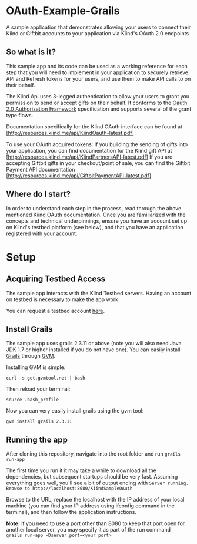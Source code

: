 OAuth-Example-Grails
====================

A sample application that demonstrates allowing your users to connect their Kiind or Giftbit accounts to your application via Kiind's OAuth 2.0 endpoints


## So what is it?

This sample app and its code can be used as a working reference for each step that you will need to implement in your application to securely retrieve API and Refresh tokens for your users, and use them to make API calls to on their behalf.

The Kiind Api uses 3-legged authentication to allow your users to grant you permission to send or accept gifts on their behalf.
It conforms to the [Oauth 2.0 Authorization Framework](http://tools.ietf.org/html/rfc6749) specification and supports several of the grant type flows.

Documentation specifically for the Kiind OAuth interface can be found at [http://resources.kiind.me/api/KiindOauth-latest.pdf] .

To use your OAuth acquired tokens:
If you building the sending of gifts into your application, you can find documentation for the Kiind gift API at [http://resources.kiind.me/api/KiindPartnersAPI-latest.pdf]
If you are accepting Giftbit gifts in your checkout/point of sale, you can find the Giftbit Payment API documentation [http://resources.kiind.me/api/GiftbitPaymentAPI-latest.pdf]

## Where do I start?

In order to understand each step in the process, read through the above mentioned Kiind OAuth documentation.
Once you are familiarized with the concepts and technical underpinnings, ensure you have an account set up on Kiind's testbed platform (see below), and that you have an application registered with your account.

# Setup

## Acquiring Testbed Access

The sample app interacts with the Kiind Testbed servers. Having an account on testbed is necessary to make the app work.

You can request a testbed account [here](http://info.kiind.me/api).

## Install Grails

The sample app uses grails 2.3.11 or above (note you will also need Java JDK 1.7 or higher installed if you do not have one). You can easily install [Grails](https://grails.org/) through [GVM](http://gvmtool.net/).

Installing GVM is simple:

```
curl -s get.gvmtool.net | bash
```

Then reload your terminal:

```
source .bash_profile
```

Now you can very easily install grails using the gvm tool:

```
gvm install grails 2.3.11
```

## Running the app

After cloning this repository, navigate into the root folder and run ```grails run-app```

The first time you run it it may take a while to download all the dependencies, but subsequent startups should be very fast.  Assuming everything goes well, you'll see a bit of output ending with
```Server running. Browse to http://localhost:8080/KiindSampleOAuth```

Browse to the URL, replace the localhost with the IP address of your local machine (you can find your IP address using ifconfig command in the terminal), and then follow the application instructions. 


**Note:** if you need to use a port other than 8080 to keep that port open for another local server, you may specify it as part of the run command  
```grails run-app -Dserver.port=<your port>```
